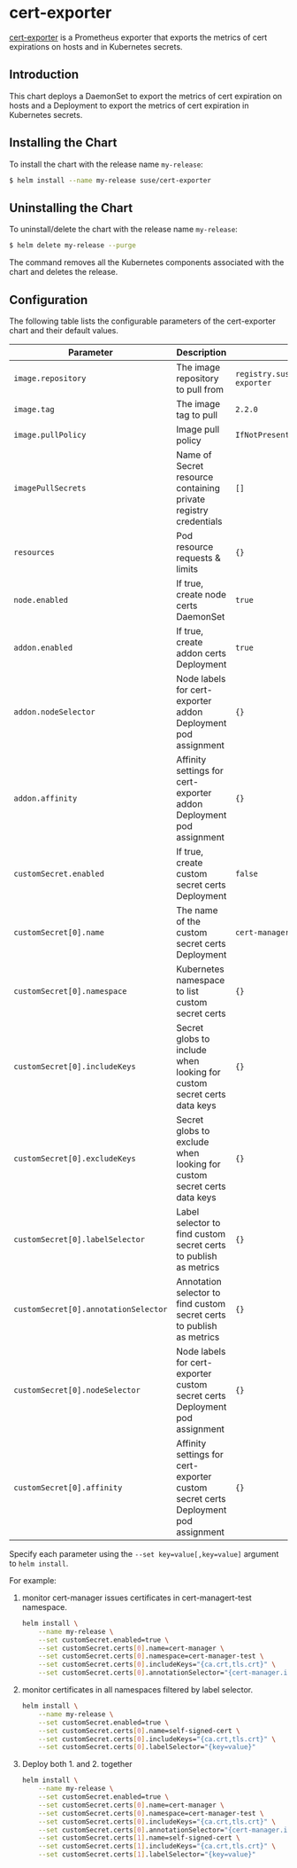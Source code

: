 # cert-exporter

[cert-exporter](https://github.com/joe-elliott/cert-exporter) is a Prometheus exporter that exports the metrics of cert expirations on hosts and in Kubernetes secrets.

## Introduction

This chart deploys a DaemonSet to export the metrics of cert expiration on hosts and a Deployment to export the metrics of cert expiration in Kubernetes secrets.

## Installing the Chart

To install the chart with the release name `my-release`:

```bash
$ helm install --name my-release suse/cert-exporter
```

## Uninstalling the Chart

To uninstall/delete the chart with the release name `my-release`:

```bash
$ helm delete my-release --purge
```

The command removes all the Kubernetes components associated with the chart and deletes the release.

## Configuration

The following table lists the configurable parameters of the cert-exporter chart and their default values.

| Parameter                            | Description                                                                       | Default                                    |
| ------------------------------------ | --------------------------------------------------------------------------------- | ------------------------------------------ |
| `image.repository`                   | The image repository to pull from                                                 | `registry.suse.com/caasp/v4/cert-exporter` |
| `image.tag`                          | The image tag to pull                                                             | `2.2.0`                                    |
| `image.pullPolicy`                   | Image pull policy                                                                 | `IfNotPresent`                             |
| `imagePullSecrets`                   | Name of Secret resource containing private registry credentials                   | `[]`                                       |
| `resources`                          | Pod resource requests & limits                                                    | `{}`                                       |
| `node.enabled`                       | If true, create node certs DaemonSet                                              | `true`                                     |
| `addon.enabled`                      | If true, create addon certs Deployment                                            | `true`                                     |
| `addon.nodeSelector`                 | Node labels for cert-exporter addon Deployment pod assignment                     | `{}`                                       |
| `addon.affinity`                     | Affinity settings for cert-exporter addon Deployment pod assignment               | `{}`                                       |
| `customSecret.enabled`               | If true, create custom secret certs Deployment                                    | `false`                                    |
| `customSecret[0].name`               | The name of the custom secret certs Deployment                                    | `cert-manager`                             |
| `customSecret[0].namespace`          | Kubernetes namespace to list custom secret certs                                  | `{}`                                       |
| `customSecret[0].includeKeys`        | Secret globs to include when looking for custom secret certs data keys            | `{}`                                       |
| `customSecret[0].excludeKeys`        | Secret globs to exclude when looking for custom secret certs data keys            | `{}`                                       |
| `customSecret[0].labelSelector`      | Label selector to find custom secret certs to publish as metrics                  | `{}`                                       |
| `customSecret[0].annotationSelector` | Annotation selector to find custom secret certs to publish as metrics             | `{}`                                       |
| `customSecret[0].nodeSelector`       | Node labels for cert-exporter custom secret certs Deployment pod assignment       | `{}`                                       |
| `customSecret[0].affinity`           | Affinity settings for cert-exporter custom secret certs Deployment pod assignment | `{}`                                       |

Specify each parameter using the `--set key=value[,key=value]` argument to `helm install`.

For example:
1. monitor cert-manager issues certificates in cert-managert-test namespace.
   ```bash
   helm install \
       --name my-release \
       --set customSecret.enabled=true \
       --set customSecret.certs[0].name=cert-manager \
       --set customSecret.certs[0].namespace=cert-manager-test \
       --set customSecret.certs[0].includeKeys="{ca.crt,tls.crt}" \
       --set customSecret.certs[0].annotationSelector="{cert-manager.io/certificate-name}"
   ```
2. monitor certificates in all namespaces filtered by label selector.
   ```bash
   helm install \
       --name my-release \
       --set customSecret.enabled=true \
       --set customSecret.certs[0].name=self-signed-cert \
       --set customSecret.certs[0].includeKeys="{ca.crt,tls.crt}" \
       --set customSecret.certs[0].labelSelector="{key=value}"
   ```
3. Deploy both 1. and 2. together
   ```bash
   helm install \
       --name my-release \
       --set customSecret.enabled=true \
       --set customSecret.certs[0].name=cert-manager \
       --set customSecret.certs[0].namespace=cert-manager-test \
       --set customSecret.certs[0].includeKeys="{ca.crt,tls.crt}" \
       --set customSecret.certs[0].annotationSelector="{cert-manager.io/certificate-name}" \
       --set customSecret.certs[1].name=self-signed-cert \
       --set customSecret.certs[1].includeKeys="{ca.crt,tls.crt}" \
       --set customSecret.certs[1].labelSelector="{key=value}"
   ```
